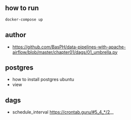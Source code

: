 ## how to run 
```bash
docker-compose up
```

## author 

- https://github.com/BasPH/data-pipelines-with-apache-airflow/blob/master/chapter01/dags/01_umbrella.py

## postgres 

- how to install postgres ubuntu 
- view 

## dags 

- schedule_interval https://crontab.guru/#5_4_*/2_*_*